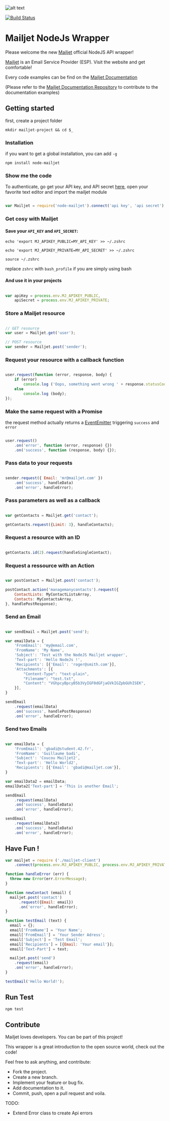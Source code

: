 
[mailjet]: http://www.mailjet.com
[api_credential]: https://app.mailjet.com/account/api_keys
[eventemitter]: https://nodejs.org/api/events.html
[doc]: http://dev.mailjet.com/guides/?javascript#
[api_doc_repo]: https://github.com/mailjet/api-documentation

![alt text](http://cdn.appstorm.net/web.appstorm.net/files/2012/02/mailjet_logo_200x200.png "Mailjet")


[![Build Status](https://travis-ci.org/mailjet/mailjet-apiv3-nodejs.svg?branch=master)](https://travis-ci.org/mailjet/mailjet-apiv3-nodejs)
# Mailjet NodeJs Wrapper

Please welcome the new [Mailjet][mailjet] official NodeJS API wrapper!

[Mailjet][mailjet] is an Email Service Provider (ESP). Visit the website and get comfortable!

Every code examples can be find on the [Mailjet Documentation][doc]

(Please refer to the [Mailjet Documentation Repository][api_doc_repo] to contribute to the documentation examples)


## Getting started

first, create a project folder

`mkdir mailjet-project && cd $_`

### Installation

if you want to get a global installation, you can add `-g`

`npm install node-mailjet`



### Show me the code

To authenticate, go get your API key, and API secret [here][api_credential],
open your favorite text editor and import the mailjet module

``` javascript

var Mailjet = require('node-mailjet').connect('api key', 'api secret');

```

### Get cosy with Mailjet


#### Save your `API_KEY` and `API_SECRET`:

`echo 'export MJ_APIKEY_PUBLIC=MY_API_KEY' >> ~/.zshrc`

`echo 'export MJ_APIKEY_PRIVATE=MY_API_SECRET' >> ~/.zshrc`

`source ~/.zshrc`

replace `zshrc` with `bash_profile` if you are simply using bash

#### And use it in your projects

``` javascript

var apiKey = process.env.MJ_APIKEY_PUBLIC,
	apiSecret = process.env.MJ_APIKEY_PRIVATE;

```

### Store a Mailjet resource

``` javascript

// GET resource
var user = Mailjet.get('user');

// POST resource
var sender = Mailjet.post('sender');

```

### Request your resource with a callback function

``` javascript

user.request(function (error, response, body) {
	if (error)
		console.log ('Oops, something went wrong ' + response.statusCode);
	else
		console.log (body);
});

```

### Make the same request with a Promise

the request method actually returns a [EventEmitter][eventemitter] triggering `success` and `error`

``` javascript

user.request()
	.on('error', function (error, response) {})
	.on('success', function (response, body) {});

```

### Pass data to your requests

``` javascript

sender.request({ Email: 'mr@mailjet.com' })
	.on('success', handleData)
	.on('error', handleError);

```

### Pass parameters as well as a callback

``` javascript

var getContacts = Mailjet.get('contact');

getContacts.request({Limit: 3}, handleContacts);

```

### Request a resource with an ID

``` javascript

getContacts.id(2).request(handleSingleContact);

````

### Request a ressource with an Action

``` javascript

var postContact = Mailjet.post('contact');

postContact.action('managemanycontacts').request({
	ContactLists: MyContactListsArray,
    Contacts: MyContactsArray,
}, handlePostResponse);

```

### Send an Email

``` javascript

var sendEmail = Mailjet.post('send');

var emailData = {
    'FromEmail': 'my@email.com',
    'FromName': 'My Name',
    'Subject': 'Test with the NodeJS Mailjet wrapper',
    'Text-part': 'Hello NodeJs !',
    'Recipients': [{'Email': 'roger@smith.com'}],
	'Attachments': [{
		"Content-Type": "text-plain",
		"Filename": "test.txt",
		"Content": "VGhpcyBpcyB5b3VyIGF0dGFjaGVkIGZpbGUhISEK",
	}],
}

sendEmail
	.request(emailData)
    .on('success', handlePostResponse)
    .on('error', handleError);

```

### Send two Emails

``` javascript

var emailData = {
    'FromEmail': 'gbadi@student.42.fr',
    'FromName': 'Guillaume badi',
    'Subject': 'Coucou Mailjet2',
    'Text-part': 'Hello World2',
    'Recipients': [{'Email': 'gbadi@mailjet.com'}],
}

var emailData2 = emailData;
emailData2['Text-part'] = 'This is another Email';

sendEmail
	.request(emailData)
    .on('success', handleData)
    .on('error', handleError);

sendEmail
	.request(emailData2)
    .on('success', handleData)
    .on('error', handleError);

```
## Have Fun !
``` javascript
var mailjet = require ('./mailjet-client')
    .connect(process.env.MJ_APIKEY_PUBLIC, process.env.MJ_APIKEY_PRIVATE)

function handleError (err) {
  throw new Error(err.ErrorMessage);
}

function newContact (email) {
  mailjet.post('contact')
      .request({Email: email})
      .on('error', handleError);
}

function testEmail (text) {
  email = {};
  email['FromName'] = 'Your Name';
  email['FromEmail'] = 'Your Sender Adress';
  email['Subject'] = 'Test Email';
  email['Recipients'] = [{Email: 'Your email'}];
  email['Text-Part'] = text;

  mailjet.post('send')
    .request(email)
    .on('error', handleError);
}

testEmail('Hello World!');
```


## Run Test

``` bash
npm test
```

## Contribute

Mailjet loves developers. You can be part of this project!

This wrapper is a great introduction to the open source world, check out the code!

Feel free to ask anything, and contribute:

- Fork the project.
- Create a new branch.
- Implement your feature or bug fix.
- Add documentation to it.
- Commit, push, open a pull request and voila.

TODO:

- Extend Error class to create Api errors
